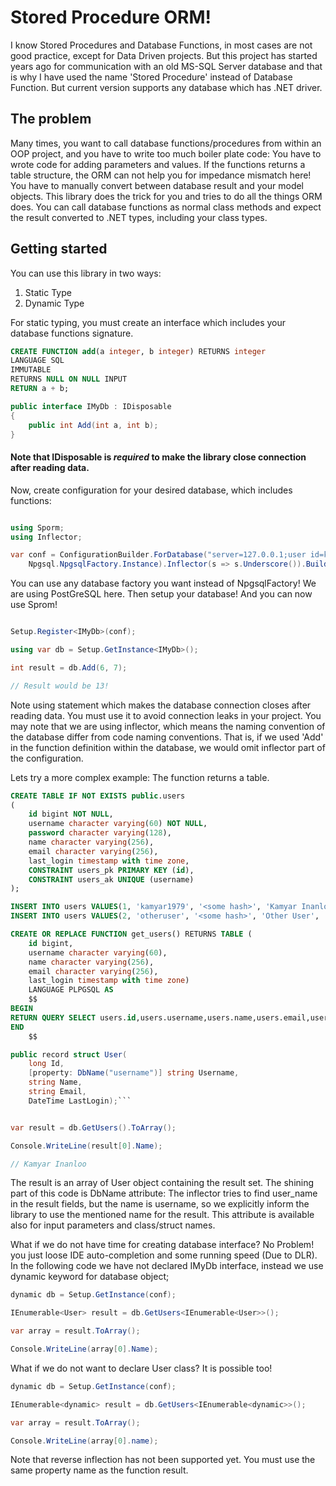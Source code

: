 # Stored Procedure ORM!

I know Stored Procedures and Database Functions, in most cases are not good practice, except for Data Driven projects. But this project has started
years ago for communication with an old MS-SQL Server database and that is why I have used the name 'Stored Procedure' instead
of Database Function. But current version supports any database which has .NET driver.

## The problem
Many times, you want to call database functions/procedures from within an OOP project, and you have to write too much boiler plate
code: You have to wrote code for adding parameters and values. If the functions returns a table structure, the ORM can not help you for impedance mismatch here!
You have to manually convert between database result and your model objects. This library does the trick for you and
tries to do all the things ORM does. You can call database functions as normal class methods and expect the result converted
to .NET types, including your class types.

## Getting started

You can use this library in two ways: 

1. Static Type
2. Dynamic Type

For static typing, you must create an interface which includes your database functions signature.

```sql
CREATE FUNCTION add(a integer, b integer) RETURNS integer
LANGUAGE SQL
IMMUTABLE
RETURNS NULL ON NULL INPUT
RETURN a + b;
```

```csharp
public interface IMyDb : IDisposable
{
    public int Add(int a, int b);
}
```

#### Note that IDisposable is _required_ to make the library close connection after reading data.

Now, create configuration for your desired database, which includes functions:

```csharp

using Sporm;
using Inflector;

var conf = ConfigurationBuilder.ForDatabase("server=127.0.0.1;user id=kamyar;password=MySecretPassword;database=example",
    Npgsql.NpgsqlFactory.Instance).Inflector(s => s.Underscore()).Build();
```

You can use any database factory you want instead of NpgsqlFactory! We are using PostGreSQL here. Then setup
your database! And you can now use Sprom!

```csharp

Setup.Register<IMyDb>(conf);

using var db = Setup.GetInstance<IMyDb>();

int result = db.Add(6, 7);

// Result would be 13!
```
Note using statement which makes the database connection closes after reading data. You must use it to avoid connection
leaks in your project. You may note that we are using inflector, which means the naming convention of the database 
differ from code naming conventions. That is, if we used 'Add' in the function definition within the database, 
we would omit inflector part of the configuration.

Lets try a more complex example: The function returns a table.

```sql
CREATE TABLE IF NOT EXISTS public.users
(
    id bigint NOT NULL,
    username character varying(60) NOT NULL,
    password character varying(128),
    name character varying(256),
    email character varying(256),
    last_login timestamp with time zone,
    CONSTRAINT users_pk PRIMARY KEY (id),
    CONSTRAINT users_ak UNIQUE (username)
);

INSERT INTO users VALUES(1, 'kamyar1979', '<some hash>', 'Kamyar Inanloo', 'kamyar1979@gmail.com', CURRENT_DATE);
INSERT INTO users VALUES(2, 'otheruser', '<some hash>', 'Other User', 'someone@example.com', CURRENT_DATE);

CREATE OR REPLACE FUNCTION get_users() RETURNS TABLE (
	id bigint,
    username character varying(60),
    name character varying(256),
    email character varying(256),
    last_login timestamp with time zone)
	LANGUAGE PLPGSQL AS
	$$
BEGIN
RETURN QUERY SELECT users.id,users.username,users.name,users.email,users.last_login FROM users;
END
	$$
```

```csharp
public record struct User(
    long Id,
    [property: DbName("username")] string Username,
    string Name,
    string Email,
    DateTime LastLogin);```
```

```csharp

var result = db.GetUsers().ToArray();

Console.WriteLine(result[0].Name);

// Kamyar Inanloo

```

The result is an array of User object containing the result set. The shining part of this code is DbName attribute: The
inflector tries to find user_name in the result fields, but the name is username, so we explicitly inform the library to
use the mentioned name for the result. This attribute is available also for input parameters and class/struct names.

What if we do not have time for creating database interface? No Problem! you just loose IDE 
auto-completion and some running speed (Due to DLR). In the following code we have not declared IMyDb interface,
instead we use dynamic keyword for database object;

```csharp
dynamic db = Setup.GetInstance(conf);

IEnumerable<User> result = db.GetUsers<IEnumerable<User>>();

var array = result.ToArray(); 

Console.WriteLine(array[0].Name);
```

What if we do not want to declare User class? It is possible too!

```csharp
dynamic db = Setup.GetInstance(conf);

IEnumerable<dynamic> result = db.GetUsers<IEnumerable<dynamic>>();

var array = result.ToArray(); 

Console.WriteLine(array[0].name);
```

Note that reverse inflection has not been supported yet. You must use the same property name as the function result.




